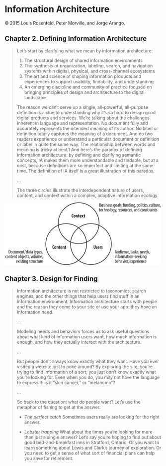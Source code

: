 # Information Architecture

© 2015 Louis Rosenfeld, Peter Morville, and Jorge Arango.

## Chapter 2. Defining Information Architecture

> Let’s start by clarifying what we mean by information architecture:
> 1. The structural design of shared information environments
> 2. The synthesis of organization, labeling, search, and navigation systems within digital, physical, and cross-channel ecosystems
> 3. The art and science of shaping information products and experiences to support usability, findability, and understanding
> 4. An emerging discipline and community of practice focused on bringing principles of design and architecture to the digital landscape
>
> The reason we can’t serve up a single, all-powerful, all-purpose definition is a clue to understanding why it’s so hard to design good digital products and services. We’re talking about the challenges inherent in language and representation. No document fully and accurately represents the intended meaning of its author. No label or definition totally captures the meaning of a document. And no two readers experience or understand a particular document or definition or label in quite the same way. The relationship between words and meaning is tricky at best.1 And here’s the paradox of defining information architecture: by defining and clarifying semantic concepts, IA makes them more understandable and findable, but at a cost, because definitions are so imperfect and limiting at the same time. The definition of IA itself is a great illustration of this paradox.
>
> ...
> 
> The three circles illustrate the interdependent nature of users, content, and context within a complex, adaptive information ecology.

![Users, Content, Context Illustration](/.attachments/users.context.content.png)

## Chapter 3. Design for Finding

> Information architecture is not restricted to taxonomies, search engines, and the other things that help users find stuff in an information environment. Information architecture starts with people and the reason they come to your site or use your app: they have an information need.
>
> ...
> 
> Modeling needs and behaviors forces us to ask useful questions about what kind of information users want, how much information is enough, and how they actually interact with the architecture.
> 
> ...
> 
> But people don’t always know exactly what they want. Have you ever visited a website just to poke around? By exploring the site, you’re trying to find information of a sort; you just don’t know exactly what you’re looking for. Even when you do, you may not have the language to express it: is it “skin cancer,” or “melanoma”?
>
> ...
> 
> So back to the question: what do people want? Let’s use the metaphor of fishing to get at the answer:
>
> - _The perfect catch_
>   Sometimes users really are looking for the right answer.
>
> - _Lobster trapping_
>   What about the times you’re looking for more than just a single answer? Let’s say you’re hoping to find out about good bed-and-breakfast inns in Stratford, Ontario. Or you want to learn something about Lewis and Clark’s journey of exploration. Or you need to get a sense of what sort of financial plans can help you save for retirement.
>
>